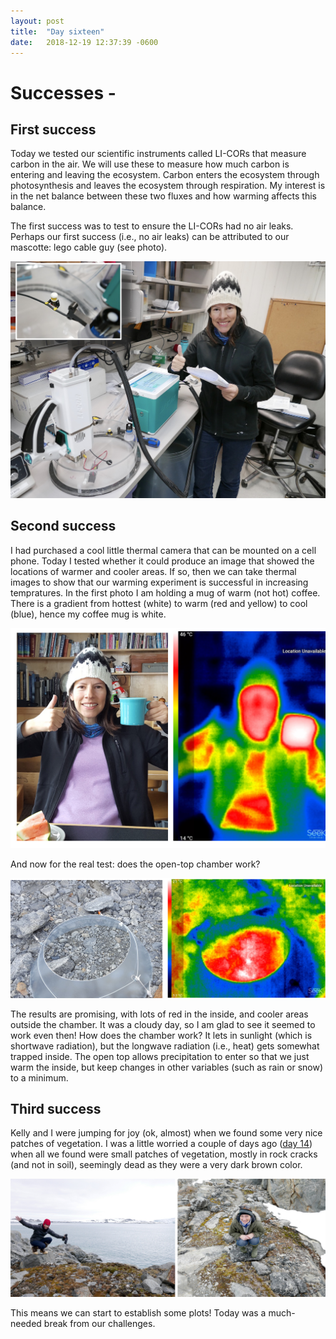 ```yaml
---
layout: post
title:  "Day sixteen"
date:   2018-12-19 12:37:39 -0600
---
```


# Successes - 

## First success 
Today we tested our scientific instruments called LI-CORs that measure carbon in the air. We will use these to measure how much carbon is entering and leaving the ecosystem. Carbon enters the ecosystem through photosynthesis and leaves the ecosystem through respiration. My interest is in the net balance between these two fluxes and how warming affects this balance.

The first success was to test to ensure the LI-CORs had no air leaks. Perhaps our first success (i.e., no air leaks) can be attributed to our mascotte: lego cable guy (see photo).

![Testing for leaks in LI-COR](/assets/blog_photos/181219/20181219screenshot.jpg)

## Second success 
I had purchased a cool little thermal camera that can be mounted on a cell phone. Today I tested whether it could produce an image that showed the locations of warmer and cooler areas. If so, then we can take thermal images to show that our warming experiment is successful in increasing tempratures. In the first photo I am holding a mug of warm (not hot) coffee. There is a gradient from hottest (white) to warm (red and yellow) to cool (blue), hence my coffee mug is white.

![Holding coffee](/assets/blog_photos/181219/thermal_image1.jpg)

And now for the real test: does the open-top chamber work?

![Does the chamber warm](/assets/blog_photos/181219/thermal_image2.jpg)

The results are promising, with lots of red in the inside, and cooler areas outside the chamber. It was a cloudy day, so I am glad to see it seemed to work even then! How does the chamber work? It lets in sunlight (which is shortwave radiation), but the longwave radiation (i.e., heat) gets somewhat trapped inside. The open top allows precipitation to enter so that we just warm the inside, but keep changes in other variables (such as rain or snow) to a minimum.

## Third success
Kelly and I were jumping for joy (ok, almost) when we found some very nice patches of vegetation. I was a little worried a couple of days ago ([day 14](https://natasjavgestel.github.io/blog/2018/12/17/day-fourteen)) when all we found were small patches of vegetation, mostly in rock cracks (and not in soil), seemingly dead as they were a very dark brown color.

![Potential study site](/assets/blog_photos/181219/181219_backyard_moss.jpg)

This means we can start to establish some plots! Today was a much-needed break from our challenges.
